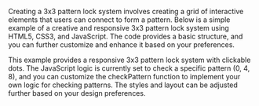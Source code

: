 Creating a 3x3 pattern lock system involves creating a grid of interactive elements that users can connect to form a pattern. Below is a simple example of a creative and responsive 3x3 pattern lock system using HTML5, CSS3, and JavaScript. The code provides a basic structure, and you can further customize and enhance it based on your preferences.



This example provides a responsive 3x3 pattern lock system with clickable dots. The JavaScript logic is currently set to check a specific pattern (0, 4, 8), and you can customize the checkPattern function to implement your own logic for checking patterns. The styles and layout can be adjusted further based on your design preferences.